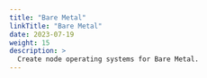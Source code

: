 ```yaml
---
title: "Bare Metal"
linkTitle: "Bare Metal"
date: 2023-07-19
weight: 15
description: >
  Create node operating systems for Bare Metal.
---
```

